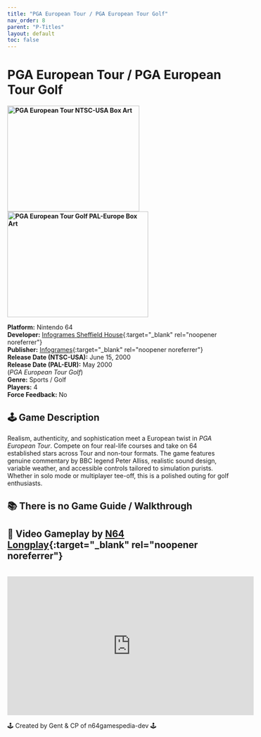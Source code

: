 ```yaml
---
title: "PGA European Tour / PGA European Tour Golf"
nav_order: 8
parent: "P-Titles"
layout: default
toc: false
---
```


# PGA European Tour / PGA European Tour Golf

<b>
<img src="https://images.launchbox-app.com/39d74190-aaec-4046-85d8-3ca08ccfe21b.jpg" alt="PGA European Tour NTSC-USA Box Art" width="300" height="240" />
<img src="https://images.launchbox-app.com/c09d4df1-e020-4478-b6d1-4b895308204b.png" alt="PGA European Tour Golf PAL-Europe Box Art" width="320" height="240" />
</b>

**Platform:** Nintendo 64  
**Developer:** [Infogrames Sheffield House](https://en.wikipedia.org/wiki/Gremlin_Interactive){:target="_blank" rel="noopener noreferrer"}  
**Publisher:** [Infogrames](https://en.wikipedia.org/wiki/Atari_SA){:target="_blank" rel="noopener noreferrer"}  
**Release Date (NTSC-USA):** June 15, 2000  
**Release Date (PAL-EUR):** May 2000  
(*PGA European Tour Golf*)  
**Genre:** Sports / Golf  
**Players:** 4  
**Force Feedback:** No  

## 🕹️ Game Description  
Realism, authenticity, and sophistication meet a European twist in *PGA European Tour*. Compete on four real-life courses and take on 64 established stars across Tour and non-tour formats. The game features genuine commentary by BBC legend Peter Alliss, realistic sound design, variable weather, and accessible controls tailored to simulation purists. Whether in solo mode or multiplayer tee-off, this is a polished outing for golf enthusiasts.

## 📚 There is no Game Guide / Walkthrough

## 🎥 Video Gameplay by [N64 Longplay](https://www.youtube.com/@N64Longplay){:target="_blank" rel="noopener noreferrer"}  
<br />  
<iframe width="560" height="315" src="https://www.youtube.com/embed/5UF5u2nIFk8" title="Nintendo 64 Longplay: PGA European Tour" frameborder="0" allowfullscreen></iframe>

🕹️ Created by Gent & CP of n64gamespedia-dev 🕹️  
<!-- Vault Format: n64gamespedia-dev -->  
<!-- Protocol Source: _vault-specs/format-protocol.md -->
